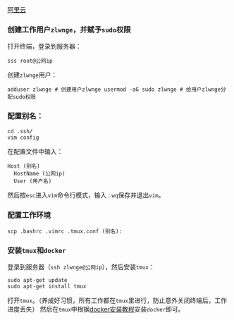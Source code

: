 [阿里云](https://cn.aliyun.com/) 
### 创建工作用户`zlwnge`，并赋予`sudo`权限
打开终端，登录到服务器：
```
sss root@公网ip
```
创建`zlwnge`用户：
```
adduser zlwnge # 创建用户zlwnge usermod -aG sudo zlwnge # 给用户zlwnge分配sudo权限
```
### 配置别名：
```
cd .ssh/
vim config
```
在配置文件中输入：
```
Host (别名)
  HostName (公网ip)
  User (用户名)
```
然后按`esc`进入`vim`命令行模式，输入`：wq`保存并退出`vim`。

### 配置工作环境
```
scp .bashrc .vimrc .tmux.conf (别名):
```
### 安装`tmux`和`docker`
登录到服务器（`ssh zlwnge@公网ip`），然后安装`tmux`：
```
sudo apt-get update
sudo apt-get install tmux
```
打开`tmux`。（养成好习惯，所有工作都在`tmux`里进行，防止意外关闭终端后，工作进度丢失）
然后在`tmux`中根据[docker安装教程](https://docs.docker.com/engine/install/ubuntu/)安装`docker`即可。

